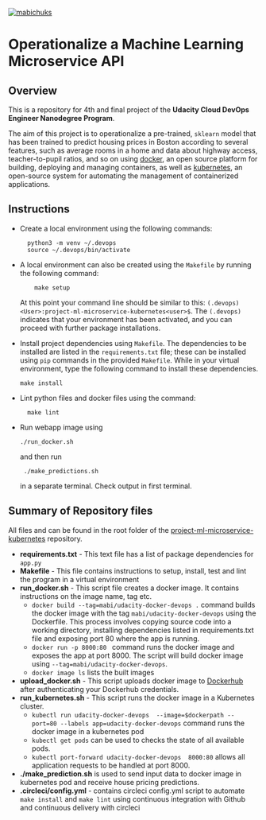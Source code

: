 [![mabichuks](https://circleci.com/gh/mabichuks/project-ml-microservice-kubernetes.svg?style=svg)](https://circleci.com/gh/mabichuks/project-ml-microservice-kubernetes)

# Operationalize a Machine Learning Microservice API

## Overview

This is a repository for 4th and final project of the **Udacity Cloud DevOps Engineer Nanodegree Program**.

The aim of this project is to operationalize a pre-trained, `sklearn` model that has been trained to predict housing prices in Boston according to several features, such as average rooms in a home and data about highway access, teacher-to-pupil ratios, and so on using [docker](https://docker.com), an open source platform for building, deploying and managing containers, as well as [kubernetes](https://kubernetes.io/), an open-source system for automating the management of containerized applications.

## Instructions

- Create a local environment using the following commands:

  ```
  	python3 -m venv ~/.devops
  	source ~/.devops/bin/activate
  ```
- A local environment can also be created using the `Makefile` by running the following command:
    ```
        make setup
    ```

  At this point your command line should be similar to this:
  `(.devops) <User>:project-ml-microservice-kubernetes<user>$`. The `(.devops)` indicates that your environment has been activated, and you can proceed with further package installations.

- Install project dependencies using `Makefile`. The dependencies to be installed are listed in the `requirements.txt` file; these can be installed using `pip` commands in the provided `Makefile`. While in your virtual environment, type the following command to install these dependencies.

  ```
  make install
  ```

- Lint python files and docker files using the command:
  ```
    make lint
  ```
- Run webapp image using

  ```
  ./run_docker.sh
  ```

  and then run

  ```
   ./make_predictions.sh
  ```

  in a separate terminal. Check output in first terminal.

## Summary of Repository files
All files and can be found in the root folder of the [project-ml-microservice-kubernetes](https://github.com/mabichuks/project-ml-microservice-kubernetes) repository.

- **requirements.txt** - This text file has a list of package dependencies for `app.py`
- **Makefile** - This file contains instructions to setup, install, test and lint the program in a virtual environment
- **run_docker.sh** - This script file creates a docker image. It contains instructions on the image name, tag etc.
  - `docker build --tag=mabi/udacity-docker-devops .` command builds the docker image with the tag `mabi/udacity-docker-devops` using the Dockerfile. This process involves copying source code into a working directory, installing dependencies listed in requirements.txt file and exposing port 80 where the app is running.
  - `docker run -p 8000:80 ` command runs the docker image and  exposes the app at port 8000. The script will build docker image using `--tag=mabi/udacity-docker-devops`.
  - `docker image ls` lists the built images
- **upload_docker.sh** - This script uploads docker image to [Dockerhub](https://hub.docker.com/) after authenticating your Dockerhub credentials.
- **run_kubernetes.sh** - This script runs the docker image in a Kubernetes cluster.
  - `kubectl run udacity-docker-devops  --image=$dockerpath --port=80 --labels app=udacity-docker-devops` command runs the docker image in a kubernetes pod
  - `kubectl get pods` can be used to checks the state of all available pods.
  - `kubectl port-forward udacity-docker-devops  8000:80` allows all application requests to be handled at port 8000.
- **./make_prediction.sh** is used to send input data to docker image in kubernetes pod and receive house pricing predictions.
- **.circleci/config.yml** - contains circleci config.yml script to automate `make install` and `make lint` using continuous integration with Github and continuous delivery with circleci